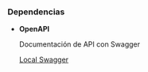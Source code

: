 
### Dependencias 

* **OpenAPI**

  Documentación de API con Swagger

  [Local Swagger](http://localhost:8080/swagger-ui/index.html)
